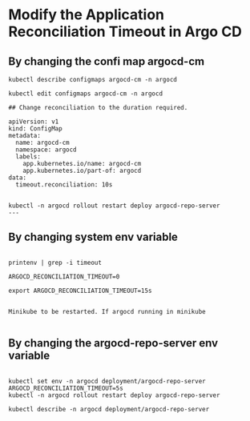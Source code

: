 # Modify the Application Reconciliation Timeout in Argo CD

## By changing the confi map argocd-cm

```
kubectl describe configmaps argocd-cm -n argocd

kubectl edit configmaps argocd-cm -n argocd

## Change reconciliation to the duration required.

apiVersion: v1
kind: ConfigMap
metadata:
  name: argocd-cm
  namespace: argocd
  labels:
    app.kubernetes.io/name: argocd-cm
    app.kubernetes.io/part-of: argocd
data:
  timeout.reconciliation: 10s


kubectl -n argocd rollout restart deploy argocd-repo-server
---

```
## By changing system env variable

```

printenv | grep -i timeout

ARGOCD_RECONCILIATION_TIMEOUT=0

export ARGOCD_RECONCILIATION_TIMEOUT=15s


Minikube to be restarted. If argocd running in minikube


```
## By changing the argocd-repo-server env variable

```

kubectl set env -n argocd deployment/argocd-repo-server ARGOCD_RECONCILIATION_TIMEOUT=5s
kubectl -n argocd rollout restart deploy argocd-repo-server

kubectl describe -n argocd deployment/argocd-repo-server


```

